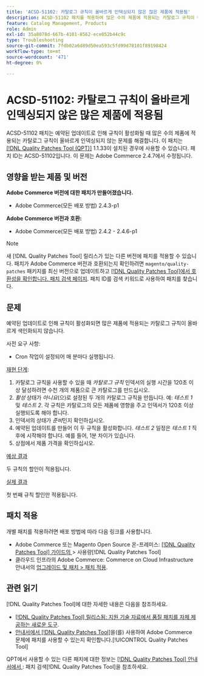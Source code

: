 ```yaml
---
title: 'ACSD-51102: 카탈로그 규칙이 올바르게 인덱싱되지 않은 많은 제품에 적용됨'
description: ACSD-51102 패치를 적용하여 많은 수의 제품에 적용되는 카탈로그 규칙이 예약된 업데이트에 의해 활성화될 때 올바르게 인덱싱되지 않는 Adobe Commerce 문제를 해결합니다.
feature: Catalog Management, Products
role: Admin
exl-id: 35a8078d-667b-4101-8562-ece052b44c9c
type: Troubleshooting
source-git-commit: 7fdb02a6d89d50ea593c5fd99d78101f89198424
workflow-type: tm+mt
source-wordcount: '471'
ht-degree: 0%

---
```


# ACSD-51102: 카탈로그 규칙이 올바르게 인덱싱되지 않은 많은 제품에 적용됨

ACSD-51102 패치는 예약된 업데이트로 인해 규칙이 활성화될 때 많은 수의 제품에 적용되는 카탈로그 규칙이 올바르게 인덱싱되지 않는 문제를 해결합니다. 이 패치는 [[!DNL Quality Patches Tool (QPT)]](https://experienceleague.adobe.com/ko/docs/commerce-operations/tools/quality-patches-tool/quality-patches-tool-to-self-serve-quality-patches) 1.1.33이 설치된 경우에 사용할 수 있습니다. 패치 ID는 ACSD-51102입니다. 이 문제는 Adobe Commerce 2.4.7에서 수정됩니다.

## 영향을 받는 제품 및 버전

**Adobe Commerce 버전에 대한 패치가 만들어졌습니다.**

* Adobe Commerce(모든 배포 방법) 2.4.3-p1

**Adobe Commerce 버전과 호환:**

* Adobe Commerce(모든 배포 방법) 2.4.2 - 2.4.6-p1

>[!NOTE]
>
>새 [!DNL Quality Patches Tool] 릴리스가 있는 다른 버전에 패치를 적용할 수 있습니다. 패치가 Adobe Commerce 버전과 호환되는지 확인하려면 `magento/quality-patches` 패키지를 최신 버전으로 업데이트하고 [[!DNL Quality Patches Tool]에서 호환성을 확인합니다. 패치 검색 페이지](https://experienceleague.adobe.com/tools/commerce-quality-patches/index.html?lang=ko). 패치 ID를 검색 키워드로 사용하여 패치를 찾습니다.

## 문제

예약된 업데이트로 인해 규칙이 활성화되면 많은 제품에 적용되는 카탈로그 규칙이 올바르게 색인화되지 않습니다.

사전 요구 사항:

* Cron 작업이 설정되어 매 분마다 실행됩니다.

<u>재현 단계</u>:

1. 카탈로그 규칙을 사용할 수 있을 때 *카탈로그 규칙* 인덱서의 실행 시간을 120초 이상 달성하려면 수천 개의 제품으로 큰 카탈로그를 만드십시오.
2. *활성* 상태가 *아니요*(으)로 설정된 두 개의 카탈로그 규칙을 만듭니다.  예: *테스트 1* 및 *테스트 2*. 각 규칙은 카탈로그의 모든 제품에 영향을 주고 인덱서가 120초 이상 실행되도록 해야 합니다.
3. 인덱서의 상태가 *준비*&#x200B;인지 확인하십시오.
4. 예약된 업데이트를 만들어 이 두 규칙을 활성화합니다. *테스트 2* 일정은 *테스트 1* 직후에 시작해야 합니다. 예를 들어, 1분 차이가 있습니다.
5. 상점에서 제품 가격을 확인하십시오.

<u>예상 결과</u>

두 규칙의 할인이 적용됩니다.

<u>실제 결과</u>

첫 번째 규칙 할인만 적용됩니다.

## 패치 적용

개별 패치를 적용하려면 배포 방법에 따라 다음 링크를 사용합니다.

* Adobe Commerce 또는 Magento Open Source 온-프레미스: [[!DNL Quality Patches Tool]  가이드의 ](/help/tools/quality-patches-tool/usage.md)> 사용량[!DNL Quality Patches Tool]
* 클라우드 인프라의 Adobe Commerce: Commerce on Cloud Infrastructure 안내서의 [업그레이드 및 패치 > 패치 적용](https://experienceleague.adobe.com/docs/commerce-cloud-service/user-guide/develop/upgrade/apply-patches.html?lang=ko).

## 관련 읽기

[!DNL Quality Patches Tool]에 대한 자세한 내용은 다음을 참조하세요.

* [[!DNL Quality Patches Tool] 릴리스됨: 지원 기술 자료에서 품질 패치를 자체 제공하는 새로운 도구](https://experienceleague.adobe.com/ko/docs/commerce-operations/tools/quality-patches-tool/quality-patches-tool-to-self-serve-quality-patches).
* [ 안내서에서  [!DNL Quality Patches Tool]](/help/tools/quality-patches-tool/patches-available-in-qpt/check-patch-for-magento-issue-with-magento-quality-patches.md)을(를) 사용하여 Adobe Commerce 문제에 패치를 사용할 수 있는지 확인합니다.[!UICONTROL Quality Patches Tool]


QPT에서 사용할 수 있는 다른 패치에 대한 정보는 [[!DNL Quality Patches Tool] 안내서에서 ](<https://experienceleague.adobe.com/tools/commerce-quality-patches/index.html?lang=ko>): 패치 검색[!DNL Quality Patches Tool]을 참조하세요.

